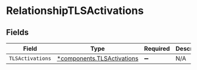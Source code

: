 # RelationshipTLSActivations


## Fields

| Field                                                                   | Type                                                                    | Required                                                                | Description                                                             |
| ----------------------------------------------------------------------- | ----------------------------------------------------------------------- | ----------------------------------------------------------------------- | ----------------------------------------------------------------------- |
| `TLSActivations`                                                        | [*components.TLSActivations](../../models/components/tlsactivations.md) | :heavy_minus_sign:                                                      | N/A                                                                     |